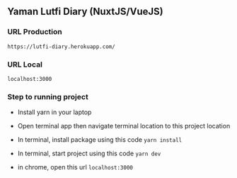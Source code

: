 ## Yaman Lutfi Diary (NuxtJS/VueJS)

### URL Production
```
https://lutfi-diary.herokuapp.com/
```

### URL Local
```
localhost:3000
```

### Step to running project

- Install yarn in your laptop

- Open terminal app then navigate terminal location to this project location

- In terminal, install package using this code `yarn install`

- In terminal, start project using this code `yarn dev`

- in chrome, open this url `localhost:3000`
